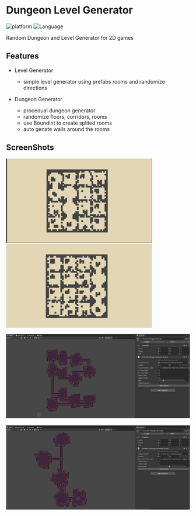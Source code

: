 # Dungeon Level Generator

![platform](https://img.shields.io/badge/Platform-Unity-yellow.svg)
![Language](https://img.shields.io/badge/Language-C%23-orange.svg)

Random Dungeon and Level Generator for 2D games

## Features
  
* Level Generator
  - simple level generator using prefabs rooms and randomize directions

* Dungeon Generator
  - procedual dungeon generator
  - randomize floors, corridors, rooms
  - use Boundint to create splited rooms
  - auto genate walls around the rooms

## ScreenShots
<img src="Images/sc3.png" height='230x' width='400'/>&nbsp;&nbsp;&nbsp;&nbsp;
<img src="Images/sc4.png" height='230x' width='400'/>

<img src="Images/sc1.png" height='230x' width='550'/>&nbsp;&nbsp;&nbsp;&nbsp;
<img src="Images/sc2.png" height='230x' width='550'/>
